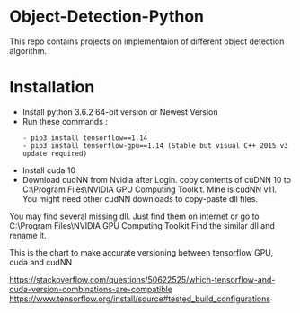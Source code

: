 # Object-Detection-Python
This repo contains projects on implementaion of different object detection algorithm.

# Installation

  - Install python 3.6.2 64-bit version or Newest Version
  - Run these commands : 
    ```
    - pip3 install tensorflow==1.14
    - pip3 install tensorflow-gpu==1.14 (Stable but visual C++ 2015 v3 update required)
    ```
 - Install cuda 10 
 - Download cudNN from Nvidia after Login.
copy contents of cuDNN 10 to C:\Program Files\NVIDIA GPU Computing Toolkit. Mine is cudNN v11.
You might need other cudNN downloads to copy-paste dll files.

You may find several missing dll. Just find them on internet or go to C:\Program Files\NVIDIA GPU Computing Toolkit
Find the similar dll and rename it.

This is the chart to make accurate versioning between tensorflow GPU, cuda and cudNN

https://stackoverflow.com/questions/50622525/which-tensorflow-and-cuda-version-combinations-are-compatible
https://www.tensorflow.org/install/source#tested_build_configurations
